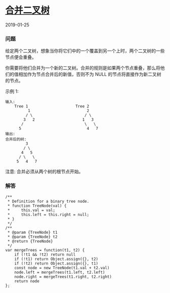 # [合并二叉树](https://leetcode-cn.com/problems/merge-two-binary-trees)
2019-01-25
### 问题

给定两个二叉树，想象当你将它们中的一个覆盖到另一个上时，两个二叉树的一些节点便会重叠。

你需要将他们合并为一个新的二叉树。合并的规则是如果两个节点重叠，那么将他们的值相加作为节点合并后的新值，否则不为 NULL 的节点将直接作为新二叉树的节点。

示例 1:

```
输入:
	Tree 1                     Tree 2
          1                         2
         / \                       / \
        3   2                     1   3
       /                           \   \
      5                             4   7
输出:
合并后的树:
	     3
	    / \
	   4   5
	  / \   \
	 5   4   7
```
注意: 合并必须从两个树的根节点开始。


### 解答

```
/**
 * Definition for a binary tree node.
 * function TreeNode(val) {
 *     this.val = val;
 *     this.left = this.right = null;
 * }
 */
/**
 * @param {TreeNode} t1
 * @param {TreeNode} t2
 * @return {TreeNode}
 */
var mergeTrees = function(t1, t2) {
    if (!t1 && !t2) return null
    if (!t1) return Object.assign({}, t2)
    if (!t2) return Object.assign({}, t1)
    const node = new TreeNode(t1.val + t2.val)
    node.left = mergeTrees(t1.left, t2.left)
    node.right = mergeTrees(t1.right, t2.right)
    return node
};
```